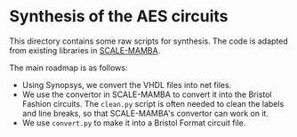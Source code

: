 # Synthesis of the AES circuits

This directory contains some raw scripts for synthesis. The code is adapted from existing libraries in [SCALE-MAMBA](https://github.com/KULeuven-COSIC/SCALE-MAMBA/tree/master/Circuits).

The main roadmap is as follows:

- Using Synopsys, we convert the VHDL files into net files.
- We use the convertor in SCALE-MAMBA to convert it into the Bristol Fashion circuits. The `clean.py` script is often needed to clean the labels and line breaks, so that SCALE-MAMBA's convertor can work on it.
- We use `convert.py` to make it into a Bristol Format circuit file.
